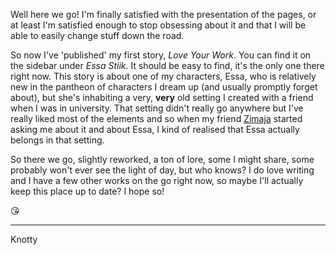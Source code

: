 Well here we go! I'm finally satisfied with the presentation of the pages, or at least I'm satisfied enough to stop obsessing about it and that I will be able to easily change stuff down the road.

So now I've 'published' my first story, *Love Your Work*.  You can find it on the sidebar under *Essa Stiik*.  It should be easy to find, it's the only one there right now. This story is about one of my characters, Essa, who is relatively new in the pantheon of characters I dream up (and usually promptly forget about), but she's inhabiting a very, **very** old setting I created with a friend when I was in university. That setting didn't really go anywhere but I've really liked most of the elements and so when my friend [Zimaja](https://linktr.ee/zimaja) started asking me about it and about Essa, I kind of realised that Essa actually belongs in that setting.

So there we go, slightly reworked, a ton of lore, some I might share, some probably won't ever see the light of day, but who knows?  I do love writing and I have a few other works on the go right now, so maybe I'll actually keep this place up to date?  I hope so!

😘

***
<signature>Knotty</signature>